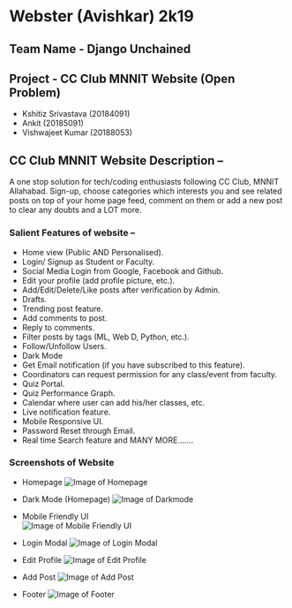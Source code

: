 # Webster (Avishkar) 2k19
## Team Name - Django Unchained
## Project - CC Club MNNIT Website (Open Problem)
<ul>
	<li>Kshitiz Srivastava (20184091)</li>
	<li>Ankit (20185091)</li>
	<li>Vishwajeet Kumar (20188053)</li>
</ul>

## CC Club MNNIT Website Description – 
A one stop solution for tech/coding enthusiasts following CC Club, MNNIT Allahabad. Sign-up, choose categories which interests you and see related posts on top of your home page feed, comment on them or add a new post to clear any doubts and a LOT more.

### Salient Features of website –
* Home view (Public AND Personalised).
* Login/ Signup as Student or Faculty.
* Social Media Login from Google, Facebook and Github.
* Edit your profile (add profile picture, etc.).
* Add/Edit/Delete/Like posts after verification by Admin.
* Drafts.
* Trending post feature.
* Add comments to post.
* Reply to comments.
* Filter posts by tags (ML, Web D, Python, etc.).
* Follow/Unfollow Users.
* Dark Mode
* Get Email notification (if you have subscribed to this feature).
* Coordinators can request permission for any class/event from faculty.
* Quiz Portal.
* Quiz Performance Graph.
* Calendar where user can add his/her classes, etc.
* Live notification feature.
* Mobile Responsive UI.
* Password Reset through Email.
* Real time Search feature and MANY MORE…….

### Screenshots of Website
* Homepage 
![Image of Homepage](https://drive.google.com/uc?export=view&id=1DcemBkChjQUKM1wWPM5LjEQ9YdFc_UOg)

* Dark Mode (Homepage)
![Image of Darkmode](https://drive.google.com/uc?export=view&id=1O3fne6tVkjM0qy0csczahC__t7emtzfL)

* Mobile Friendly UI <br/>
![Image of Mobile Friendly UI](https://drive.google.com/uc?export=view&id=1hM6TVb79nN0f3qq_mPPbFdlcjbRiS6ST)

* Login Modal
![Image of Login Modal](https://drive.google.com/uc?export=view&id=1tzcC_Z8fln5e1WZDa3aPlL7c850cOw9O)

* Edit Profile 
![Image of Edit Profile](https://drive.google.com/uc?export=view&id=1beRCgaS6wwdW1Nkt0Vly6tfTYQlxS4Bl)

* Add Post
![Image of Add Post](https://drive.google.com/uc?export=view&id=15V0XotBua18LUodrC-usMlg0dXdeq9Ky)

* Footer
![Image of Footer](https://drive.google.com/uc?export=view&id=1c7fnTir56qmwniRCL6XuiUsZM2FGtvZj)
